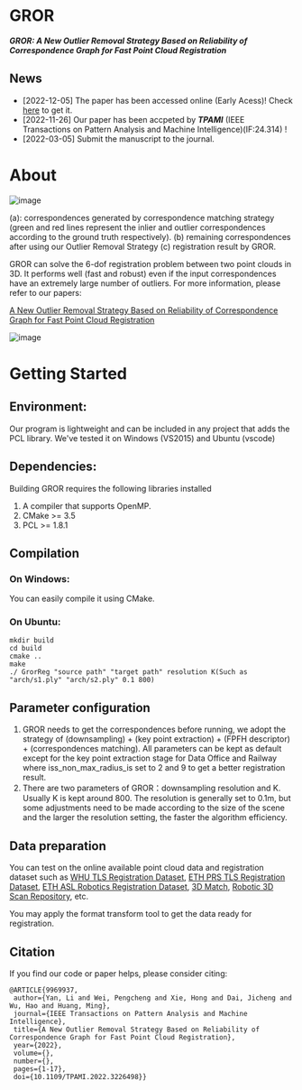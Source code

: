 # GROR
***GROR: A New Outlier Removal Strategy Based on Reliability of Correspondence Graph for Fast Point Cloud Registration***
## News
* [2022-12-05] The paper has been accessed online (Early Acess)! Check [here](https://doi.org/10.1109/TPAMI.2022.3226498) to get it.
* [2022-11-26] Our paper has been accpeted by ***TPAMI*** (IEEE Transactions on Pattern Analysis and Machine Intelligence)(IF:24.314) !
* [2022-03-05] Submit the manuscript to the journal.
# About
![image](https://user-images.githubusercontent.com/32131223/158051652-8494f83e-4439-4034-a5ff-ff28920b088f.png)

(a): correspondences generated by correspondence matching strategy (green and red lines represent the inlier and outlier correspondences according to the ground truth respectively). (b) remaining correspondences after using our Outlier Removal Strategy (c) registration result by GROR.

GROR can solve the 6-dof registration problem between two point clouds in 3D. It performs well (fast and robust) even if the input correspondences have an extremely large number of outliers. For more information, please refer to our papers:

[A New Outlier Removal Strategy Based on Reliability of Correspondence Graph for Fast Point Cloud Registration](https://doi.org/10.1109/TPAMI.2022.3226498)

![image](https://user-images.githubusercontent.com/32131223/158198857-c878d438-2e13-4ed2-99ab-528b4bdb294b.png)
# Getting Started
## Environment:
Our program is lightweight and can be included in any project that adds the PCL library. We've tested it on Windows (VS2015) and Ubuntu (vscode)
## Dependencies:
Building GROR requires the following libraries installed
1. A compiler that supports OpenMP.
2. CMake >= 3.5
3. PCL >= 1.8.1
## Compilation
 ### On Windows:  
  You can easily compile it using CMake.
 ### On Ubuntu:
 ```
mkdir build
cd build
cmake ..
make
./ GrorReg "source path" "target path" resolution K(Such as "arch/s1.ply" "arch/s2.ply" 0.1 800)
```
## Parameter configuration
1. GROR needs to get the correspondences before running, we adopt the strategy of (downsampling) + (key point extraction) + (FPFH descriptor) + (correspondences matching). All parameters can be kept as default except for the key point extraction stage for Data Office and Railway where iss_non_max_radius_is set to 2 and 9 to get a better registration result.
2. There are two parameters of GROR：downsampling resolution and K. Usually K is kept around 800. The resolution is generally set to 0.1m, but some adjustments need to be made according to the size of the scene and the larger the resolution setting, the faster the algorithm efficiency.
## Data preparation
 You can test on the online available point cloud data and registration dataset such as [WHU TLS Registration Dataset](http://3s.whu.edu.cn/ybs/en/benchmark.htm), [ETH PRS TLS Registration Dataset](https://prs.igp.ethz.ch/research/completed_projects/automatic_registration_of_point_clouds.html), [ETH ASL Robotics Registration Dataset](https://projects.asl.ethz.ch/datasets/doku.php?id=laserregistration:laserregistration), [3D Match](http://3dmatch.cs.princeton.edu/), [Robotic 3D Scan Repository](http://kos.informatik.uni-osnabrueck.de/3Dscans/), etc.

You may apply the format transform tool to get the data ready for registration.

## Citation
If you find our code or paper helps, please consider citing:

 ```
@ARTICLE{9969937,
  author={Yan, Li and Wei, Pengcheng and Xie, Hong and Dai, Jicheng and Wu, Hao and Huang, Ming},
  journal={IEEE Transactions on Pattern Analysis and Machine Intelligence}, 
  title={A New Outlier Removal Strategy Based on Reliability of Correspondence Graph for Fast Point Cloud Registration}, 
  year={2022},
  volume={},
  number={},
  pages={1-17},
  doi={10.1109/TPAMI.2022.3226498}}
```
